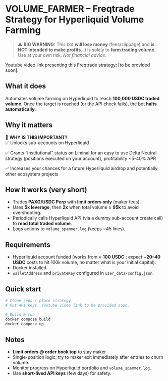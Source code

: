 # VOLUME_FARMER – Freqtrade Strategy for Hyperliquid Volume Farming

> ⚠️ **BIG WARNING:** This bot **will lose money** (fees/slippage) and **is NOT intended to make profits**. It is solely to **farm trading volume**. Use at your own risk. *Not financial advice.*

Youtube video link presenting this Freqtrade strategy: [to be provided soon].

## What it does
Automates volume farming on Hyperliquid to reach **100,000 USDC traded volume**. Once the target is reached (or the API check fails), the bot **halts automatically**.

## Why it matters
🎯 **WHY IS THIS IMPORTANT?**  
✅ Unlocks sub-accounts on Hyperliquid  

✅ Grants “Institutional” status on Liminal for an easy to use Delta Neutral strategy (positions executed on your account), profitability ~5-40% APR

✅ Increases your chances for a future Hyperliquid airdrop and potentially other ecosystem projects  

## How it works (very short)
- Trades **PAXG/USDC Perp** with **limit orders only** (maker fees).
- Uses **5x leverage**, then **2x** when total volume ≥ **95k** to avoid overshooting.
- Periodically calls Hyperliquid API (via a dummy sub-account create call) to **read total traded volume**.
- Logs actions to `volume_spammer.log` (keeps ~45 lines).

## Requirements
- Hyperliquid account funded (works from ≈ **100 USDC** ; expect ~**20–40 USDC** costs to hit 100k volume, no matter what is your initial capital).
- Docker installed.
- `walletAddress` and `privateKey` configured in `user_data/config.json`.

## Quick start
```bash
# Clone repo / place strategy
# Put API keys. Youtube video link to be provided soon.

# Build & run
docker compose build
docker compose up
```

## Notes
- **Limit orders @ order book top** to stay maker.
- Single-position logic; try to maker exit immediately after entries to churn volume.
- Monitor progress on Hyperliquid portfolio and `volume_spammer.log`.
- Use **short-lived API keys** (few days) for safety.

